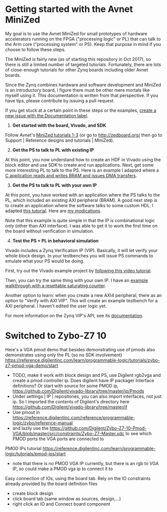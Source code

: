 # Getting started with the Avnet MiniZed

My goal is to use the Avnet MiniZed for small prototypes of hardware accelerators running on the FPGA ("processing logic" or PL) that can talk to the Arm core ("processing system" or PS). Keep that purpose in mind if you choose to follow these steps.

The MiniZed is fairly new (as of starting this repository in Oct 2017), so there is still a limited number of targeted tutorials. Fortunately, there are lots of close-enough tutorials for other Zynq boards including older Avnet boards.

Since the Zynq combines hardware and software development and MiniZed is an introductory board, I figure there must be other mere mortals like myself using it. This documentation is written from that perspective. If you have tips, please contribute by issuing a pull request.

If you get stuck at a certain point in these steps or the examples, [create a new issue with the Documentation label](https://github.com/bmyerz/minized-examples/issues/new).

1. __Get started with the board, Vivado, and SDK__

Follow Avnet's [MiniZed tutorials 1-3](http://zedboard.org/support/design/18891/146) (or go to http://zedboard.org/ then go to Support | Reference designs and tutorials | MiniZed).

2. __Get the PS to talk to PL with existing IP__

At this point, you now understand how to create an HDF in Vivado using the block editor and use SDK to create and run applications. Next, get some more interesting PL to talk to the PS. Here is an example I adapted where a [C application reads and writes BRAM and issues DMA transfers](https://github.com/bmyerz/minized-examples/tree/master/dma).

3. __Get the PS to talk to PL with your own IP__

At this point, you have worked with an application where the PS talks to the PL, which included an existing AXI peripheral (BRAM). A good next step is to create an application where the software talks to some custom HDL. I adapted [this tutorial]( http://www.fpgadeveloper.com/2014/08/creating-a-custom-ip-block-in-vivado.html). Here are [my modications](https://github.com/bmyerz/minized-examples/tree/master/customip).

Note that this example is quite simple in that the IP is combinational logic only (other than AXI interface). I was able to get it to work the first time on the board without verification in simulation.

4. __Test the PS + PL in behavioral simulation__

Vivado includes a Zynq Verification IP (VIP). Basically, it will let verify your whole block design. In your testbenches you will issue PS commands to emulate what your PS would be doing. 

First, try out the Vivado example project by [following this video tutorial](https://www.xilinx.com/video/soc/how-to-use-the-zynq-7000-verification-ip-verify-debug-simulation.html).

Then, you can try the same thing with your own IP. I have an [example walkthrough with a resettable saturating counter](https://github.com/bmyerz/minized-examples/tree/master/axi_counter).

Another option to learn: when you create a new AXI4 peripheral, there as an option to "Verify with AXI VIP". This will create an example testbench for a AXI peripheral. I haven't edited the user logic yet.

For more information on the Zynq VIP's API, see its [documentation](https://www.xilinx.com/support/documentation/ip_documentation/processing_system7_vip/v1_0/ds940-zynq-vip.pdf). 


# Switched to Zybo-Z7 10

Here's a VGA pmod demo that besides demonstrating use of pmods also demonstrates using only the PL (so no SDK involvement)
https://reference.digilentinc.com/learn/programmable-logic/tutorials/zybo-z7-pmod-vga-demo/start
- TODO, make it work with block design and PS, use Digilent rgb2vga and create a pmod controller ip. Does digilent have IP packager Interface definitions? Or start with source for some PMOD ip, https://github.com/Digilent/vivado-library/tree/master/ip/Pmods
- Under settings | IP | repositories, you can also import interfaces, not just ip. So I imported the contents of Digilent's directory here https://github.com/Digilent/vivado-library/tree/master/if 
- Use pinout in https://reference.digilentinc.com/reference/programmable-logic/zybo/reference-manual
- and lazily use the https://github.com/Digilent/Zybo-Z7-10-Pmod-VGA/blob/master/src/constraints/Zybo-Z7-Master.xdc to see which PMOD ports the VGA ports are connected to

PMOD IPs tutorial
https://reference.digilentinc.com/learn/programmable-logic/tutorials/pmod-ips/start
 - note that there is no PMOD VGA IP currently, but there is an rgb to VGA IP, so could make a PMOD vga ip to connect it to
 
 Easy connection of IOs, using the board tab. Rely on the IO constraints already provided by the board definition files
 - create block design
 - click board tab (same window as sources, design,...)
 - right click an IO and Connect board component


